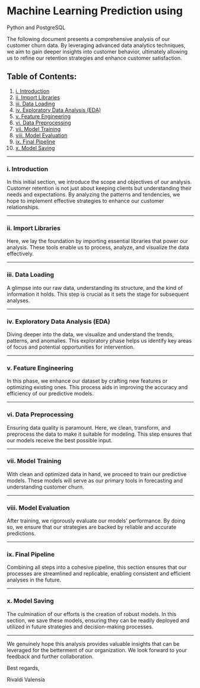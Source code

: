 # Machine Learning Prediction using 
Python and PostgreSQL

The following document presents a comprehensive analysis of our customer churn data. By leveraging advanced data analytics techniques, we aim to gain deeper insights into customer behavior, ultimately allowing us to refine our retention strategies and enhance customer satisfaction.

## Table of Contents:
1. [i. Introduction](#i-Introduction)
2. [ii. Import Libraries](#ii-import-libraries)
3. [iii. Data Loading](#iii-data-loading)
4. [iv. Exploratory Data Analysis (EDA)](#iv-exploratory-data-analysis-eda)
5. [v. Feature Engineering](#v-feature-engineering)
6. [vi. Data Preprocessing](#vi-data-preprocessing)
7. [vii. Model Training](#vii-model-training)
8. [viii. Model Evaluation](#viii-model-evaluation)
9. [ix. Final Pipeline](#ix-final-pipeline)
10. [x. Model Saving](#x-model-saving)

---

### i. Introduction

In this initial section, we introduce the scope and objectives of our analysis. Customer retention is not just about keeping clients but understanding their needs and expectations. By analyzing the patterns and tendencies, we hope to implement effective strategies to enhance our customer relationships.

---

### ii. Import Libraries

Here, we lay the foundation by importing essential libraries that power our analysis. These tools enable us to process, analyze, and visualize the data effectively.

---

### iii. Data Loading

A glimpse into our raw data, understanding its structure, and the kind of information it holds. This step is crucial as it sets the stage for subsequent analyses.

---

### iv. Exploratory Data Analysis (EDA)

Diving deeper into the data, we visualize and understand the trends, patterns, and anomalies. This exploratory phase helps us identify key areas of focus and potential opportunities for intervention.

---

### v. Feature Engineering

In this phase, we enhance our dataset by crafting new features or optimizing existing ones. This process aids in improving the accuracy and efficiency of our predictive models.

---

### vi. Data Preprocessing

Ensuring data quality is paramount. Here, we clean, transform, and preprocess the data to make it suitable for modeling. This step ensures that our models receive the best possible input.

---

### vii. Model Training

With clean and optimized data in hand, we proceed to train our predictive models. These models will serve as our primary tools in forecasting and understanding customer churn.

---

### viii. Model Evaluation

After training, we rigorously evaluate our models' performance. By doing so, we ensure that our strategies are backed by reliable and accurate predictions.

---

### ix. Final Pipeline

Combining all steps into a cohesive pipeline, this section ensures that our processes are streamlined and replicable, enabling consistent and efficient analyses in the future.

---

### x. Model Saving

The culmination of our efforts is the creation of robust models. In this section, we save these models, ensuring they can be readily deployed and utilized in future strategies and decision-making processes.

---

We genuinely hope this analysis provides valuable insights that can be leveraged for the betterment of our organization. We look forward to your feedback and further collaboration.

Best regards,

Rivaldi Valensia
